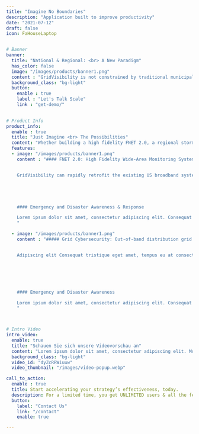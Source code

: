 ```yaml
---
title: "Imagine No Boundaries"
description: "Application built to improve productivity"
date: "2021-07-12"
draft: false
icon: FaHouseLaptop


# Banner
banner:
  title: "National & Regional: <br> A New Paradigm"
  has_color: false
  image: "/images/products/banner1.png"
  content : "GridVisibility is not constrained by traditional municipal, utility, or even state service territories/boundaries. Our broadband infrastructure approach provides a cost efficient and path to holistic, wide-area AND high fidelity state, regional, and national GridVisibility. It's a completely new paradigm."
  background_class: "bg-light"
  button:
    enable : true
    label : "Let's Talk Scale"
    link : "get-demo/"

      
# Product Info
product_info:
  enable : true
  title: "Just Imagine <br> The Possibilities"
  content: "Whether building a high fidelity FNET 2.0, a regional storm assessment and preparation network, emergency and disaster awareness and response, or an out-of-band distribution grid cybersecurity monitoring platform...the impossible is now possible. Removing geographic boundaries opens up a fundamentally new paradigm. Let's talk scale!"
  features:
  - image: "/images/products/banner1.png"
    content : "#### FNET 2.0: High Fidelity Wide-Area Monitoring System


    GridVisibility can rapidly retrofit the existing US broadband system to provide continuous, high fidelity, wide-area monitoring system (WAMS) for the electric power grid. Our existing stategic partners enable us to access over 600,000 broadband nodes capable of measuring grid frequency, voltage, and phase angle from the medium voltage distribution system. Our sensor network can provide local, state, regional, and national situational awareness and blackout prevention data and analysis.

    



    #### Emergency and Disaster Awareness & Response

    Lorem ipsum dolor sit amet, consectetur adipiscing elit. Consequat tristique eget amet, tempus eu at consecttur. Leo facilisi nunc viverra tellus. Ac laoreet sit vel consquat.
    "

  - image: "/images/products/banner1.png"
    content : "##### Grid Cybersecurity: Out-of-band distribution grid monitoring


    Adipiscing elit Consequat tristique eget amet, tempus eu at consecttur. Leo facilisi nunc viverra tellus. Ac laoreet sit vel consquat. consectetur adipiscing elit. tempus eu at consecttur.

    




    #### Emergency and Disaster Awareness

    Lorem ipsum dolor sit amet, consectetur adipiscing elit. Consequat tristique eget amet, tempus eu at consecttur. Leo facilisi nunc viverra tellus. Ac laoreet sit vel consquat.
    "



# Intro Video
intro_video:
  enable: true
  title: "Schauen Sie sich unsere Videovorschau an"
  content: "Lorem ipsum dolor sit amet, consectetur adipiscing elit. Morbi egestas Werat viverra id et aliquet. vulputate egestas sollicitudin."
  background_class: "bg-light"
  video_id: "dyZcRRWiuuw"
  video_thumbnail: "/images/video-popup.webp"

call_to_action:
  enable : true
  title: Start accelerating your strategy’s effectiveness, today.
  description: For a limited time, you get UNLIMITED users & all the features available inside the platform!
  button:
    label: "Contact Us"
    link: "/contact"
    enable: true

---
```

